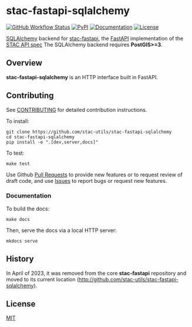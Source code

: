 # stac-fastapi-sqlalchemy

[![GitHub Workflow Status](https://img.shields.io/github/actions/workflow/status/stac-utils/stac-fastapi-sqlalchemy/cicd.yaml?style=for-the-badge)](https://github.com/stac-utils/stac-fastapi-sqlalchemy/actions/workflows/cicd.yaml)
[![PyPI](https://img.shields.io/pypi/v/stac-fastapi.sqlalchemy?style=for-the-badge)](https://pypi.org/project/stac-fastapi.sqlalchemy)
[![Documentation](https://img.shields.io/github/actions/workflow/status/stac-utils/stac-fastapi-sqlalchemy/pages.yml?label=Docs&style=for-the-badge)](https://stac-utils.github.io/stac-fastapi-sqlalchemy/)
[![License](https://img.shields.io/github/license/stac-utils/stac-fastapi-sqlalchemy?style=for-the-badge)](https://github.com/stac-utils/stac-fastapi-sqlalchemy/blob/main/LICENSE)

[SQLAlchemy](https://www.sqlalchemy.org/) backend for [stac-fastapi](https://github.com/stac-utils/stac-fastapi), the [FastAPI](https://fastapi.tiangolo.com/) implementation of the [STAC API spec](https://github.com/radiantearth/stac-api-spec)
The SQLAlchemy backend requires **PostGIS>=3**.

## Overview

**stac-fastapi-sqlalchemy** is an HTTP interface built in FastAPI.

## Contributing

See [CONTRIBUTING](https://github.com/stac-utils/stac-fastapi-sqlalchemy/blob/main/CONTRIBUTING.md) for detailed contribution instructions.

To install:

```shell
git clone https://github.com/stac-utils/stac-fastapi-sqlalchemy
cd stac-fastapi-sqlalchemy
pip install -e ".[dev,server,docs]"
```

To test:

```shell
make test
```

Use Github [Pull Requests](https://github.com/stac-utils/stac-fastapi-sqlalchemy/pulls) to provide new features or to request review of draft code, and use [Issues](https://github.com/stac-utils/stac-fastapi-sqlalchemy/issues) to report bugs or request new features.

### Documentation

To build the docs:

```shell
make docs
```

Then, serve the docs via a local HTTP server:

```shell
mkdocs serve
```

## History

In April of 2023, it was removed from the core **stac-fastapi** repository and moved to its current location (<http://github.com/stac-utils/stac-fastapi-sqlalchemy>).

## License

[MIT](https://github.com/stac-utils/stac-fastapi-sqlalchemy/blob/main/LICENSE)

<!-- markdownlint-disable-file MD033 -->
